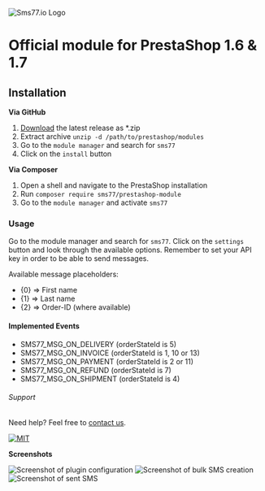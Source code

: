 ![Sms77.io Logo](https://www.sms77.io/wp-content/uploads/2019/07/sms77-Logo-400x79.png "sms77io")
# Official module for PrestaShop 1.6 & 1.7

## Installation
**Via GitHub**
1. [Download](https://github.com/sms77io/prestashop/releases/latest/download/sms77-prestashop.zip) the latest release as *.zip
2. Extract archive `unzip -d /path/to/prestashop/modules`
3. Go to the `module manager` and search for `sms77`
4. Click on the `install` button


**Via Composer**
1. Open a shell and navigate to the PrestaShop installation
2. Run `composer require sms77/prestashop-module`
3. Go to the `module manager` and activate `sms77`

### Usage
Go to the module manager and search for `sms77`. 
Click on the `settings` button and look through the available options.
Remember to set your API key in order to be able to send messages.

Available message placeholders:
- {0} => First name
- {1} => Last name
- {2} => Order-ID (where available)

#### Implemented Events
- SMS77_MSG_ON_DELIVERY (orderStateId is 5)
- SMS77_MSG_ON_INVOICE (orderStateId is 1, 10 or 13)
- SMS77_MSG_ON_PAYMENT (orderStateId is 2 or 11)
- SMS77_MSG_ON_REFUND (orderStateId is 7)
- SMS77_MSG_ON_SHIPMENT (orderStateId is 4)

###### Support

Need help? Feel free to [contact us](https://www.sms77.io/en/company/contact/).

[![MIT](https://img.shields.io/badge/License-MIT-teal.svg)](./LICENSE)

**Screenshots**

![Screenshot of plugin configuration](https://tettra-production.s3.us-west-2.amazonaws.com/0d6efb4f154041e899af17bdcd19c1b5/bcac36a50716f4f73cd84020c4bf091d/d822b155a4112474fdb7aea5ee22465e/cb30d8dd64d0e83fcc7822a40f1703d9/mLBF1Q0g4SCVCXQSEfzElQAJBvxDiaqqTTSqY2lS.png "PrestaShop.Sms77: Plugin Configuration")
![Screenshot of bulk SMS creation](https://tettra-production.s3.us-west-2.amazonaws.com/0d6efb4f154041e899af17bdcd19c1b5/bcac36a50716f4f73cd84020c4bf091d/d822b155a4112474fdb7aea5ee22465e/cb30d8dd64d0e83fcc7822a40f1703d9/8hpOqOKmtJkPkuEPHtw1nQJksLbhWZgsFbXDuCV2.png "PrestaShop.Sms77: Compose bulk SMS")
![Screenshot of sent SMS](https://tettra-production.s3.us-west-2.amazonaws.com/0d6efb4f154041e899af17bdcd19c1b5/bcac36a50716f4f73cd84020c4bf091d/d822b155a4112474fdb7aea5ee22465e/cb30d8dd64d0e83fcc7822a40f1703d9/Ir18yYjK7ZtbkwWagNUIjmkCIKCbxeaGkO62Fbmz.png "PrestaShop.Sms77: Sent SMS")
